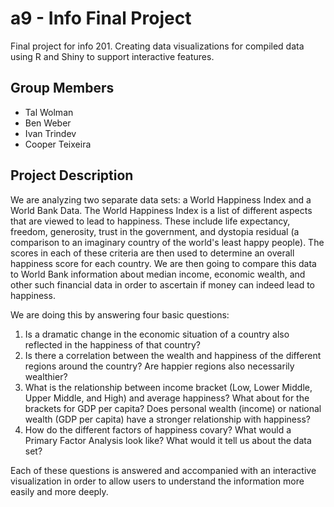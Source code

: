 # a9 - Info Final Project
Final project for info 201. Creating data visualizations for compiled data using R and Shiny to support interactive features.

## Group Members
- Tal Wolman
- Ben Weber
- Ivan Trindev
- Cooper Teixeira

## Project Description
We are analyzing two separate data sets: a World Happiness Index and a World Bank Data. The World Happiness Index is a list of different aspects that are viewed to lead to happiness. These include life expectancy, freedom, generosity, trust in the government, and dystopia residual (a comparison to an imaginary country of the world's least happy people). The scores in each of these criteria are then used to determine an overall happiness score for each country. We are then going to compare this data to World Bank information about median income, economic wealth, and other such financial data in order to ascertain if money can indeed lead to happiness.

We are doing this by answering four basic questions:
1. Is a dramatic change in the economic situation of a country also reflected in the happiness of that country?
2. Is there a correlation between the wealth and happiness of the different regions around the country? Are happier regions also necessarily wealthier?
3. What is the relationship between income bracket (Low, Lower Middle, Upper Middle, and High) and average happiness? What about for the brackets for GDP per capita? Does personal wealth (income) or national wealth (GDP per capita) have a stronger relationship with happiness?
4. How do the different factors of happiness covary? What would a Primary Factor Analysis look like? What would it tell us about the data set?

Each of these questions is answered and accompanied with an interactive visualization in order to allow users to understand the information more easily and more deeply. 
